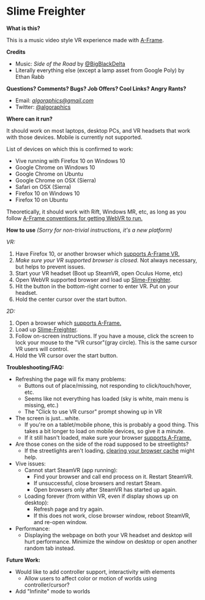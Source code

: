 # Slime Freighter

**What is this?**

This is a music video style VR experience made with [A-Frame](https://aframe.io).

**Credits**
- Music: *Side of the Road* by [@BigBlackDelta](https://twitter.com/bigblackdelta)
- Literally everything else (except a lamp asset from Google Poly) by Ethan Rabb

**Questions? Comments? Bugs? Job Offers? Cool Links? Angry Rants?**
- Email:  *algoraphics@gmail.com*
- Twitter:  [@algoraphics](https://twitter.com/algoraphics)

**Where can it run?**

It should work on most laptops, desktop PCs, and VR headsets that work with those devices.
Mobile is currently not supported.

List of devices on which this is confirmed to work:
- Vive running with Firefox 10 on Windows 10
- Google Chrome on Windows 10
- Google Chrome on Ubuntu
- Google Chrome on OSX (Sierra)
- Safari on OSX (Sierra)
- Firefox 10 on Windows 10
- Firefox 10 on Ubuntu

Theoretically, it should work with Rift, Windows MR, etc, as long as you follow [A-Frame conventions for getting WebVR to run.](https://aframe.io/docs/0.7.0/introduction/vr-headsets-and-webvr-browsers.html)

**How to use** *(Sorry for non-trivial instructions, it's a new platform)*

*VR:*
1. Have Firefox 10, or another browser which [supports A-Frame VR.](https://aframe.io/docs/0.7.0/introduction/vr-headsets-and-webvr-browsers.html)
2. *Make sure your VR supported browser is closed.* Not always necessary, but helps to prevent issues.
3. Start your VR headset (Boot up SteamVR, open Oculus Home, etc)
4. Open WebVR supported browser and load up [Slime-Freighter](https://horse-machine.glitch.me/).
5. Hit the button in the bottom-right corner to enter VR. Put on your headset.
6. Hold the center cursor over the start button.

*2D:*
1. Open a browser which [supports A-Frame.](https://aframe.io/docs/0.7.0/introduction/vr-headsets-and-webvr-browsers.html#which-browsers-does-a-frame-support)
2. Load up [Slime-Freighter](https://horse-machine.glitch.me/).
3. Follow on-screen instructions. If you have a mouse, click the screen to lock your mouse to the "VR cursor"(gray circle). This is the same cursor VR users will control.
4. Hold the VR cursor over the start button.

**Troubleshooting/FAQ:**

- Refreshing the page will fix many problems:
  - Buttons out of place/missing, not responding to click/touch/hover, etc.
  - Seems like not everything has loaded (sky is white, main menu is missing, etc.)
  - The "Click to use VR cursor" prompt showing up in VR
- The screen is just...white.
  - If you're on a tablet/mobile phone, this is probably a good thing. This takes a bit longer to load on mobile devices, so give it a minute.
  - If it still hasn't loaded, make sure your browser [supports A-Frame.](https://aframe.io/docs/0.7.0/introduction/vr-headsets-and-webvr-browsers.html#which-browsers-does-a-frame-support)
- Are those cones on the side of the road supposed to be streetlights?
  - If the streetlights aren't loading, [clearing your browser cache](http://www.refreshyourcache.com/en/home/) might help.
- Vive issues:
  - Cannot start SteamVR (app running):
    - Find your browser and call end process on it. Restart SteamVR.
    - If unsuccessful, close browsers and restart Steam.
    - Open browsers only after SteamVR has started up again.
  - Loading forever (from within VR, even if display shows up on desktop):
    - Refresh page and try again.
    - If this does not work, close browser window, reboot SteamVR, and re-open window.
- Performance:
  - Displaying the webpage on both your VR headset and desktop will hurt performance. Minimize the window on desktop or open another random tab instead.

**Future Work:**
- Would like to add controller support, interactivity with elements
  - Allow users to affect color or motion of worlds using controller/cursor?
- Add "Infinite" mode to worlds